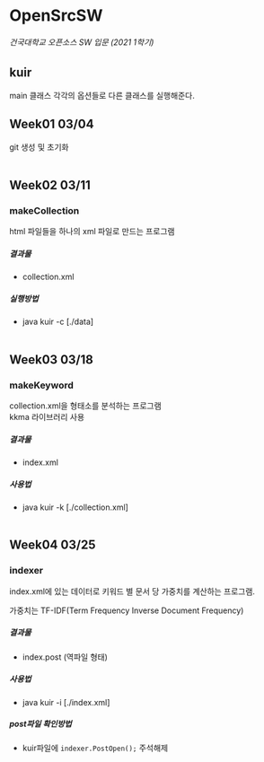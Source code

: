 # OpenSrcSW

###### 건국대학교 오픈소스 SW 입문 (2021 1학기) 

## kuir 
main 클래스 각각의 옵션들로 다른 클래스를 실행해준다.
<br/>

## Week01 03/04
git 생성 및 초기화
<br/><br/>

## Week02 03/11
### makeCollection 
html 파일들을 하나의 xml 파일로 만드는 프로그램
##### 결과물
- collection.xml
##### 실행방법
-  java kuir -c [./data]
<br/><br/>
   

## Week03 03/18
### makeKeyword
collection.xml을 형태소를 분석하는 프로그램 <br/>
kkma 라이브러리 사용
##### 결과물
- index.xml
##### 사용법
- java kuir -k [./collection.xml]
<br/><br/>
  

## Week04 03/25
### indexer
index.xml에 있는 데이터로 키워드 별 문서 당 가중치를 계산하는 프로그램.

가중치는 TF-IDF(Term Frequency Inverse Document Frequency)
##### 결과물
- index.post (역파일 형태)
##### 사용법
- java kuir -i [./index.xml]
##### post파일 확인방법
- kuir파일에 `indexer.PostOpen();` 주석해제


 
